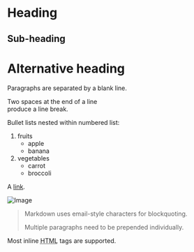 Heading
=======

Sub-heading
-----------

# Alternative heading #

Paragraphs are separated 
by a blank line.

Two spaces at the end of a line  
produce a line break.

Bullet lists nested within numbered list:

  1. fruits
     * apple
     * banana
  2. vegetables
     - carrot
     - broccoli
     
A [link](http://example.com).

![Image](Icon-pictures.png "icon")

> Markdown uses email-style
characters for blockquoting.
>
> Multiple paragraphs need to be prepended individually.

Most inline <abbr title="Hypertext Markup Language">HTML</abbr> tags are supported.
